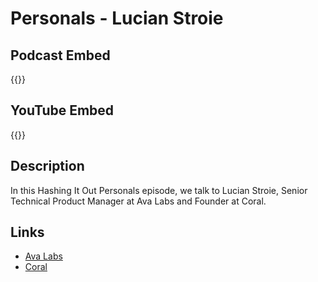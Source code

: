 # Personals - Lucian Stroie


## Podcast Embed
{{<podcast-embed url="https://player.simplecast.com/ad1e9ed0-1ae5-4faa-a637-02d70f1aa6e4?dark=false&color=EE6E04">}}

## YouTube Embed
{{<youtube CC-bpd-hZ6g>}}

## Description
In this Hashing It Out Personals episode, we talk to Lucian Stroie, Senior Technical Product Manager at Ava Labs and Founder at Coral.

## Links 
- [Ava Labs](https://www.avalabs.org/)
- [Coral](https://www.coral.fan/)

